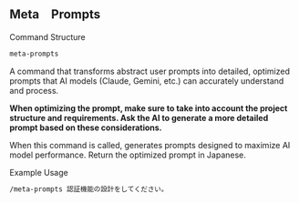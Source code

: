 ## Meta　Prompts
Command Structure
```bash
meta-prompts 
```

A command that transforms abstract user prompts into detailed, optimized prompts that AI models (Claude, Gemini, etc.) can accurately understand and process. 

**When optimizing the prompt, make sure to take into account the project structure and requirements. Ask the AI to generate a more detailed prompt based on these considerations.**
 
When this command is called, generates prompts designed to maximize AI model performance. 
Return the optimized prompt in Japanese.

Example Usage
```bash
/meta-prompts 認証機能の設計をしてください。
```